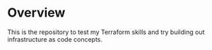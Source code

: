 # Overview

This is the repository to test my Terraform skills and try building out infrastructure as code concepts.